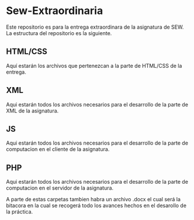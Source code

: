 # Sew-Extraordinaria
Este repositorio es para la entrega extraordinara de la asignatura de SEW. La estructura del repositorio es la siguiente.

## HTML/CSS
Aquí estarán los archivos que pertenezcan a la parte de HTML/CSS de la entrega.

## XML
Aqui estarán todos los archivos necesarios para el desarrollo de la parte de XML de la asignatura.

## JS
Aqui estarán todos los archivos necesarios para el desarrollo de la parte de computacion en el cliente de la asignatura.

## PHP
Aqui estarán todos los archivos necesarios para el desarrollo de la parte de computacion en el servidor de la asignatura.

A parte de estas carpetas tambien habra un archivo .docx el cual será la bitacora en la cual se recogerá todo los avances hechos en el desarollo de la práctica.

